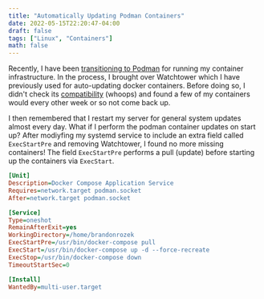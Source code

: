 ```yaml
---
title: "Automatically Updating Podman Containers"
date: 2022-05-15T22:20:47-04:00
draft: false
tags: ["Linux", "Containers"]
math: false
---
```


Recently, I have been  [transitioning to Podman](/blog/rootless-docker-compose-podman)  for running my container infrastructure. In the process, I brought over Watchtower which I have previously used for auto-updating docker containers. Before doing so, I didn't check its [compatibility](https://github.com/containrrr/watchtower/issues/1060) (whoops) and found a few of my containers would every other week or so not come back up.

I then remembered that I restart my server for general system updates almost every day. What if I perform the podman container updates on start up? After modiyfing my systemd service to include an extra field called `ExecStartPre` and removing Watchtower, I found no more missing containers! The field `ExecStartPre` performs a pull (update) before starting up the containers via `ExecStart`.

```ini
[Unit]
Description=Docker Compose Application Service
Requires=network.target podman.socket
After=network.target podman.socket

[Service]
Type=oneshot
RemainAfterExit=yes
WorkingDirectory=/home/brandonrozek
ExecStartPre=/usr/bin/docker-compose pull
ExecStart=/usr/bin/docker-compose up -d --force-recreate
ExecStop=/usr/bin/docker-compose down
TimeoutStartSec=0

[Install]
WantedBy=multi-user.target
```

